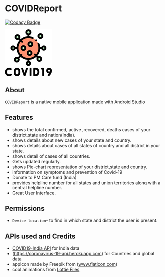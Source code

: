 COVIDReport
===========

[![Codacy Badge](https://api.codacy.com/project/badge/Grade/feabc54c74be46eaa25186a639b2e9fc)](https://app.codacy.com/manual/igrishi/COVIDReport?utm_source=github.com&utm_medium=referral&utm_content=igrishi/COVIDReport&utm_campaign=Badge_Grade_Dashboard)

<img src="app/src/main/res/drawable/appicon.png" height="150" align="centre">
 
## About
`COVIDReport` is a native mobile application made with Android Studio

## Features
* shows the total confirmed, active ,recovered, deaths cases of your district,state and nation(India).
* shows details about new cases of your state and country.
* shows details about cases of all states of country and all district in your state.
* shows detail of cases of all countries.
* Gets updated regularly.
* shows Pie-chart representation of your district,state and country.
* information on symptoms and prevention of Covid-19
* Donate to PM Care fund (India)
* provides helpline number for all states and union territories along with a central helpline number.
* Great User Interface.

## Permissions
 * `Device location`- to find in which state and district the user is present.
 
 ## APIs used and Credits
 
 * [COVID19-India API](https://api.covid19india.org/)  for India data
 * (https://coronavirus-19-api.herokuapp.com) for Countries and global data
 * appIcon made by Freepik from (www.flaticon.com)
 * cool animations from [Lottie Files](https://lottiefiles.com/)

